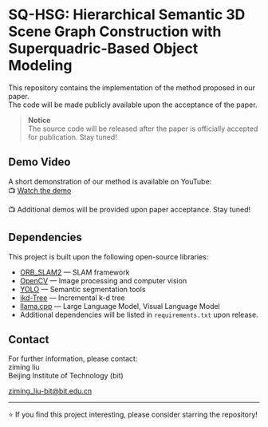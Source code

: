 # SQ-HSG: Hierarchical Semantic 3D Scene Graph Construction with Superquadric-Based Object Modeling

This repository contains the implementation of the method proposed in our paper.  
The code will be made publicly available upon the acceptance of the paper.

> **Notice**  
> The source code will be released after the paper is officially accepted for publication. Stay tuned!

## Demo Video

A short demonstration of our method is available on YouTube:  
📺 [Watch the demo](https://youtu.be/eJmgWUtjGgM)

📺 Additional demos will be provided upon paper acceptance. Stay tuned!

## Dependencies

This project is built upon the following open-source libraries:

- [ORB_SLAM2](https://github.com/raulmur/ORB_SLAM2) — SLAM framework
- [OpenCV](https://opencv.org/) — Image processing and computer vision
- [YOLO](https://docs.ultralytics.com/) — Semantic segmentation tools
- [ikd-Tree](https://github.com/hku-mars/ikd-Tree/) — Incremental k-d tree
- [llama.cpp](https://github.com/ggml-org/llama.cpp/) — Large Language Model, Visual Language Model  
- Additional dependencies will be listed in `requirements.txt` upon release.

## Contact

For further information, please contact:  
ziming liu  
Beijing Institute of Technology (bit)

ziming_liu-bit@bit.edu.cn

---

⭐ If you find this project interesting, please consider starring the repository!
